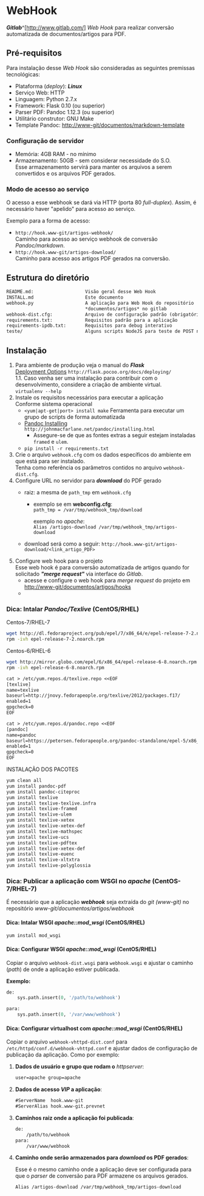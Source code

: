 WebHook
=======

***Gitlab***^[http://www.gitlab.com/] *Web Hook* para realizar conversão automatizada de documentos/artigos para PDF.

Pré-requisitos
--------------

Para instalação desse *Web Hook* são consideradas as seguintes premissas tecnológicas:

- Plataforma (*deploy*): ***Linux***
- Serviço Web: HTTP
- Linguagem: Python 2.7.x
- Framework: Flask 0.10 (ou superior)
- Parser PDF: Pandoc 1.12.3 (ou superior)
- Utilitário construtor: GNU Make
- Template Pandoc: <http://www-git/documentos/markdown-template>

### Configuração de servidor

- Memória: 4GB RAM - no mínimo
- Armazenamento: 50GB - sem considerar necessidade do S.O.  
  Esse armazenamento servirá para manter os arquivos a serem convertidos e os arquivos PDF gerados.

### Modo de acesso ao serviço

O acesso a esse webhook se dará via HTTP (porta 80 *full-duplex*). Assim, é necessário haver "apelido" para acesso ao serviço.

Exemplo para a forma de acesso:

- ```http://hook.www-git/artigos-webhook/```  
  Caminho para acesso ao serviço webhook de conversão *Pandoc/markdown*.
- ```http://hook.www-git/artigos-download/```  
  Caminho para acesso aos artigos PDF gerados na conversão.

Estrutura do diretório
----------------------

```texinfo
README.md:                   Visão geral desse Web Hook
INSTALL.md                   Este documento
webhook.py                   A aplicação para Web Hook do repositório
                             *documentos/artigos* no gitlab
webhook-dist.cfg:            Arquivo de configuração padrão (obrigatório)
requirements.txt:            Requisitos padrão para a aplicação
requirements-ipdb.txt:       Requisitos para debug interativo
teste/                       Alguns scripts NodeJS para teste de POST neste hook

```

Instalação
----------

1. Para ambiente de produção veja o manual do ***Flask***  
   [Deployment Options](<http://flask.pocoo.org/docs/deploying/>) ```http://flask.pocoo.org/docs/deploying/```  
   1.1. Caso venha ser uma instalação para contribuir com o desenvolvimento, considere a criação de ambiente virtual.  
      ```virtualenv --help```
1. Instale os requisitos necessários para executar a aplicação  
   Conforme sistema operacional  
   - ```<yum|apt-get|port> install make```  Ferramenta para executar um grupo de scripts de forma automatizada
   - [Pandoc Installing](<http://johnmacfarlane.net/pandoc/installing.html>) ```http://johnmacfarlane.net/pandoc/installing.html```
     - Assegure-se de que as fontes extras a seguir estejam instaladas  
       ```framed``` e ```ulem```.
   - ```pip install -r requirements.txt```  
1. Crie o arquivo ```webhook.cfg``` com os dados específicos do ambiente em que está para ser instalado.  
   Tenha como referência os parâmetros contidos no arquivo ```webhook-dist.cfg```.
1. Configure URL no servidor para ***download*** do PDF gerado
   - raiz: a mesma de ```path_tmp``` em ```webhook.cfg```
     - exemplo se em **webconfig.cfg**:  
       ```path_tmp = /var/tmp/webhook_tmp/download```

       exemplo no *apache*:  
       ```Alias /artigos-download /var/tmp/webhook_tmp/artigos-download```

   - download será como a seguir:
     ```http://hook.www-git/artigos-download/<link_artigo_PDF>```
1. Configure web hook para o projeto  
   Esse web hook é para conversão automatizada de artigos quando for solicitado ***"merge request"*** via interface do *Gitlab*.
   - acesse e configure o web hook para *merge request* do projeto em <http://www-git/documentos/artigos/hooks>
   - 
   
### Dica: Intalar *Pandoc/Texlive* (CentOS/RHEL)

Centos-7/RHEL-7

```bash
wget http://dl.fedoraproject.org/pub/epel/7/x86_64/e/epel-release-7-2.noarch.rpm
rpm -ivh epel-release-7-2.noarch.rpm 
```

Centos-6/RHEL-6

```bash
wget http://mirror.globo.com/epel/6/x86_64/epel-release-6-8.noarch.rpm
rpm -ivh epel-release-6-8.noarch.rpm
```

```texinfo
cat > /etc/yum.repos.d/texlive.repo <<EOF
[texlive]
name=texlive
baseurl=http://jnovy.fedorapeople.org/texlive/2012/packages.f17/
enabled=1
gpgcheck=0
EOF
```

```texinfo
cat > /etc/yum.repos.d/pandoc.repo <<EOF
[pandoc]
name=pandoc
baseurl=https://petersen.fedorapeople.org/pandoc-standalone/epel-5/x86_64/
enabled=1
gpgcheck=0
EOF
```

INSTALAÇÃO DOS PACOTES

```bash
yum clean all
yum install pandoc-pdf
yum install pandoc-citeproc
yum install texlive
yum install texlive-texlive.infra
yum install texlive-framed
yum install texlive-ulem
yum install texlive-xetex
yum install texlive-xetex-def
yum install texlive-mathspec
yum install texlive-ucs
yum install texlive-pdftex
yum install texlive-xetex-def
yum install texlive-euenc
yum install texlive-xltxtra
yum install texlive-polyglossia
```

### Dica: Publicar a aplicação com WSGI no *apache* (CentOS-7/RHEL-7)

É necessário que a aplicação ***webhook*** seja extraída do *git (www-git)* no repositório *www-git/documentos/artigos/webhook*

#### Dica: Intalar WSGI *apache::mod_wsgi* (CentOS/RHEL)

```bash
yum install mod_wsgi
```

#### Dica: Configurar WSGI *apache::mod_wsgi* (CentOS/RHEL)

Copiar o arquivo ```webhook-dist.wsgi``` para ```webhook.wsgi``` e ajustar o caminho (*path*) de onde a aplicação estiver publicada.

**Exemplo:**
```python
de: 
    sys.path.insert(0, '/path/to/webhook')

para: 
    sys.path.insert(0, '/var/www/webhook')
```

#### Dica: Configurar virtualhost com *apache::mod_wsgi* (CentOS/RHEL)

Copiar o arquivo ```webhook-vhttpd-dist.conf``` para ```/etc/httpd/conf.d/webhook-vhttpd.conf``` e ajustar dados de configuração de publicação da aplicação. Como por exemplo:

1. **Dados de usuário e grupo que rodam o** *httpserver*:

	```texinfo
	user=apache group=apache
	```

1. **Dados de acesso *VIP* a aplicação**:

	```texinfo
	#ServerName  hook.www-git 
	#ServerAlias hook.www-git.prevnet
	```

1. **Caminhos raiz onde a aplicação foi publicada**:

	```texinfo
	de:
		/path/to/webhook
	para:
		/var/www/webhook
	```

1. **Caminho onde serão armazenados para *download* os PDF gerados**:

	Esse é o mesmo caminho onde a aplicação deve ser configurada para que o *parser* de conversão para PDF armazene os arquivos gerados.
	
	```texinfo
	Alias /artigos-download /var/tmp/webhook_tmp/artigos-download
	```
